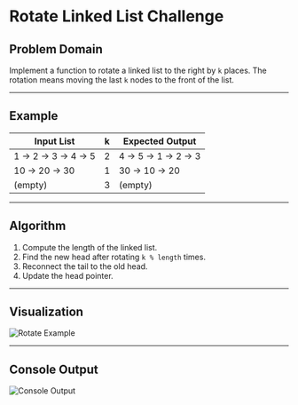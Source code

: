 # Rotate Linked List Challenge

## Problem Domain
Implement a function to rotate a linked list to the right by `k` places.
The rotation means moving the last `k` nodes to the front of the list.

---

## Example

| Input List | k | Expected Output |
|-------------|---|-----------------|
| 1 -> 2 -> 3 -> 4 -> 5 | 2 | 4 -> 5 -> 1 -> 2 -> 3 |
| 10 -> 20 -> 30 | 1 | 30 -> 10 -> 20 |
| (empty) | 3 | (empty) |

---

## Algorithm
1. Compute the length of the linked list.
2. Find the new head after rotating `k % length` times.
3. Reconnect the tail to the old head.
4. Update the head pointer.

---

## Visualization
![Rotate Example](../docs/rotate-whiteboard.png)

---

## Console Output
![Console Output](../docs/rotate-console-output.png)
